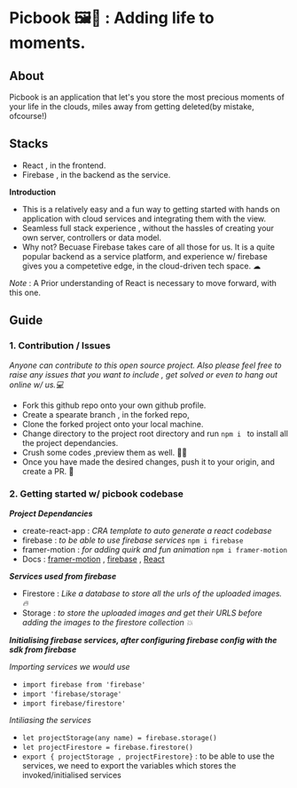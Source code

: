 # Picbook 🖼📕 :  Adding life to moments.

## About
Picbook is an application that let's you store the most precious moments of your life in the clouds, miles away from getting deleted(by  mistake, ofcourse!)

## Stacks
- React , in the frontend.
- Firebase , in the backend as the service.

**Introduction**
- This is a relatively easy and a fun way to getting started with hands on application with cloud services and integrating them with the view.
- Seamless full stack experience , without the hassles of creating your own server, controllers or data model.
- Why not? Becuase Firebase takes care of all those for us. It is a quite popular backend as a service platform, and experience w/ firebase gives you a competetive edge, in the cloud-driven tech space. ☁

*Note* : A Prior understanding of React is necessary to move forward, with this one.

## Guide

### 1. Contribution / Issues
*Anyone can contribute to this open source project. Also please feel free to raise any issues that you want to include , get solved or even to hang out online w/ us.💻*
- Fork this github repo onto your own github profile.
- Create a spearate branch , in the forked repo,
- Clone the forked project onto your local machine.
- Change directory to the project root directory and run ```npm i ```  to install all the project dependancies.
- Crush some codes ,preview them as well. 👩‍💻
- Once you have made the desired changes, push it to your origin, and create a PR. 🤝

### 2. Getting started w/ picbook codebase
***Project Dependancies***
- create-react-app : *CRA template to auto generate a react codebase* 
- firebase : *to be able to use firebase services* ``` npm i firebase ```
- framer-motion : *for adding quirk and fun animation* ``` npm i framer-motion ```
- Docs  : [framer-motion](https://www.framer.com/motion/) , [firebase](https://firebase.google.com/docs) , [React](https://reactjs.org/docs/getting-started.html)

***Services used from firebase***
- Firestore : *Like a database to store all the urls of the uploaded images. 🔥*
- Storage : *to store the uploaded images and get their URLS before adding the images to the firestore collection 💥*

***Initialising firebase services, after configuring firebase config with the sdk from firebase***


*Importing services we would use*
- ``` import firebase from 'firebase' ```
- ```import 'firebase/storage' ```
- ``` import firebase/firestore' ```


*Intiliasing the services*
- ``` let projectStorage(any name) = firebase.storage() ```
-  ``` let projectFirestore = firebase.firestore() ```
-  ``` export { projectStorage , projectFirestore} ``` : to be able to use the services, we need to export the variables which stores the invoked/initialised services

